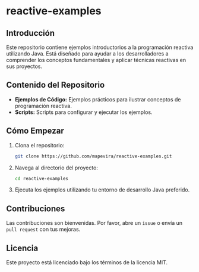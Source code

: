 # reactive-examples

## Introducción
Este repositorio contiene ejemplos introductorios a la programación reactiva utilizando Java. Está diseñado para ayudar a los desarrolladores a comprender los conceptos fundamentales y aplicar técnicas reactivas en sus proyectos.

## Contenido del Repositorio
- **Ejemplos de Código:** Ejemplos prácticos para ilustrar conceptos de programación reactiva.
- **Scripts:** Scripts para configurar y ejecutar los ejemplos.

## Cómo Empezar
1. Clona el repositorio:
    ```sh
    git clone https://github.com/mapevira/reactive-examples.git
    ```
2. Navega al directorio del proyecto:
    ```sh
    cd reactive-examples
    ```
3. Ejecuta los ejemplos utilizando tu entorno de desarrollo Java preferido.

## Contribuciones
Las contribuciones son bienvenidas. Por favor, abre un `issue` o envía un `pull request` con tus mejoras.

## Licencia
Este proyecto está licenciado bajo los términos de la licencia MIT.
